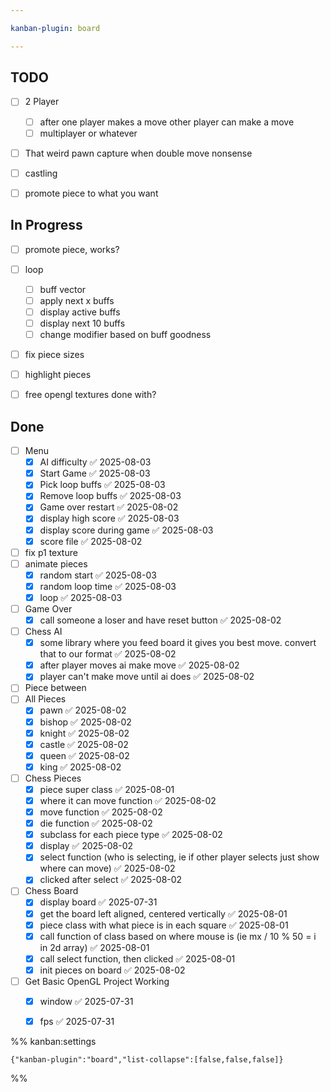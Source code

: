 ```yaml
---

kanban-plugin: board

---
```


## TODO

- [ ] 2 Player
	- [ ] after one player makes a move other player can make a move
	- [ ] multiplayer or whatever
- [ ] That weird pawn capture when double move nonsense
- [ ] castling
- [ ] promote piece to what you want


## In Progress

- [ ] promote piece, works?
- [ ] loop
	- [ ] buff vector
	- [ ] apply next x buffs
	- [ ] display active buffs
	- [ ] display next 10 buffs
	- [ ] change modifier based on buff goodness
- [ ] fix piece sizes
- [ ] highlight pieces
- [ ] free opengl textures done with?


## Done

- [ ] Menu
	- [x] AI difficulty ✅ 2025-08-03
	- [x] Start Game ✅ 2025-08-03
	- [x] Pick loop buffs ✅ 2025-08-03
	- [x] Remove loop buffs ✅ 2025-08-03
	- [x] Game over restart ✅ 2025-08-02
	- [x] display high score ✅ 2025-08-03
	- [x] display score during game ✅ 2025-08-03
	- [x] score file ✅ 2025-08-02
- [ ] fix p1 texture
- [ ] animate pieces
	- [x] random start ✅ 2025-08-03
	- [x] random loop time ✅ 2025-08-03
	- [x] loop ✅ 2025-08-03
- [ ] Game Over
	- [x] call someone a loser and have reset button ✅ 2025-08-02
- [ ] Chess AI
	- [x] some library where you feed board it gives you best move. convert that to our format ✅ 2025-08-02
	- [x] after player moves ai make move ✅ 2025-08-02
	- [x] player can't make move until ai does ✅ 2025-08-02
- [ ] Piece between
- [ ] All Pieces
	- [x] pawn ✅ 2025-08-02
	- [x] bishop ✅ 2025-08-02
	- [x] knight ✅ 2025-08-02
	- [x] castle ✅ 2025-08-02
	- [x] queen ✅ 2025-08-02
	- [x] king ✅ 2025-08-02
- [ ] Chess Pieces
	- [x] piece super class ✅ 2025-08-01
	- [x] where it can move function ✅ 2025-08-02
	- [x] move function ✅ 2025-08-02
	- [x] die function ✅ 2025-08-02
	- [x] subclass for each piece type ✅ 2025-08-02
	- [x] display ✅ 2025-08-02
	- [x] select function (who is selecting, ie if other player selects just show where can move) ✅ 2025-08-02
	- [x] clicked after select ✅ 2025-08-02
- [ ] Chess Board
	- [x] display board ✅ 2025-07-31
	- [x] get the board left aligned, centered vertically ✅ 2025-08-01
	- [x] piece class with what piece is in each square ✅ 2025-08-01
	- [x] call function of class based on where mouse is (ie mx / 10 % 50 = i in 2d array) ✅ 2025-08-01
	- [x] call select function, then clicked ✅ 2025-08-01
	- [x] init pieces on board ✅ 2025-08-02
- [ ] Get Basic OpenGL Project Working
	- [x] window ✅ 2025-07-31
	- [x] fps ✅ 2025-07-31




%% kanban:settings
```
{"kanban-plugin":"board","list-collapse":[false,false,false]}
```
%%